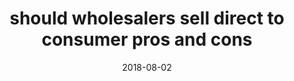 ---
title: "should wholesalers sell direct to consumer pros and cons"
heading: ""
titleList: "Should wholesalers sell DTC?"
description: ""
summary: "If you’re a wholesaler, one of the most difficult decisions you’ll have to make in the future is whether to sell directly to the consumer or not. We outline the Pros and Cons."
lead: ""
image: "/uploads/article-wholesale.jpg"
imageAlt: wholesale
date: 2018-08-02
---